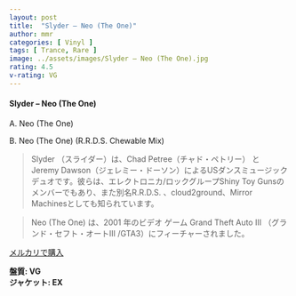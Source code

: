 ```yaml
---
layout: post
title:  "Slyder – Neo (The One)"
author: mmr
categories: [ Vinyl ]
tags: [ Trance, Rare ]
image: ../assets/images/Slyder – Neo (The One).jpg
rating: 4.5
v-rating: VG
---
```


#### Slyder – Neo (The One)

A. Neo (The One)

B. Neo (The One) (R.R.D.S. Chewable Mix)

> Slyder （スライダー）は、Chad Petree（チャド・ペトリー） と Jeremy Dawson（ジェレミー・ドーソン）によるUSダンスミュージックデュオです。彼らは、エレクトロニカ/ロックグループShiny Toy Gunsのメンバーでもあり、また別名R.R.D.S. 、cloud2ground、Mirror Machinesとしても知られています。

> Neo (The One)  は、2001 年のビデオ ゲーム Grand Theft Auto III （グランド・セフト・オートIII /GTA3）にフィーチャーされました。


[メルカリで購入](https://jp.mercari.com/item/m76177887094)

<div class="mt-4 mb-4 d-flex align-items-center">
<strong class="mr-1">盤質: VG</strong>
</div>
<div class="mt-4 mb-4 d-flex align-items-center">
<strong class="mr-1">ジャケット: EX</strong>
</div>
